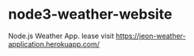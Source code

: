 # node3-weather-website
Node.js Weather App. 
lease visit https://jeon-weather-application.herokuapp.com/
